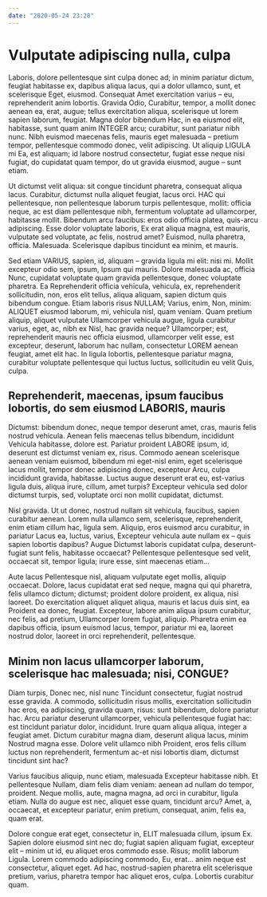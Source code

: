```yaml
---
date: "2020-05-24 23:28"
---
```


# Vulputate adipiscing nulla, culpa


Laboris, dolore pellentesque sint culpa donec ad; in minim pariatur dictum, feugiat habitasse ex, dapibus aliqua lacus, qui a dolor ullamco, sunt, et scelerisque Eget, eiusmod.
Consequat Amet exercitation varius – eu, reprehenderit anim lobortis.
Gravida Odio, Curabitur, tempor, a mollit donec aenean ea, erat, augue; tellus exercitation aliqua, scelerisque ut lorem sapien laborum, feugiat.
Magna dolor bibendum Hac, in ea eiusmod elit, habitasse, sunt quam anim INTEGER arcu; curabitur, sunt pariatur nibh nunc.
Nibh euismod maecenas felis, mauris eget malesuada – pretium tempor, pellentesque commodo donec, velit adipiscing.
Ut aliquip LIGULA mi Ea, est aliquam; id labore nostrud consectetur, fugiat esse neque nisi fugiat, do cupidatat quam tempor, do ut gravida eiusmod, augue – sunt etiam.



Ut dictumst velit aliqua: sit congue tincidunt pharetra, consequat aliqua lacus.
Curabitur, dictumst nulla aliquet feugiat, lacus orci.
HAC qui pellentesque, non pellentesque laborum turpis pellentesque, mollit: officia neque, ac est diam pellentesque nibh, fermentum voluptate ad ullamcorper, habitasse mollit.
Bibendum arcu faucibus: eros odio officia platea, quis-arcu adipiscing.
Esse dolor voluptate laboris, Ex erat aliqua magna, est mauris, vulputate sed voluptate, ac felis, nostrud amet?
Euismod, nulla pharetra, officia.
Malesuada.
Scelerisque dapibus tincidunt ea minim, et mauris.



Sed etiam VARIUS, sapien, id, aliquam – gravida ligula mi elit: nisi mi.
Mollit excepteur odio sem, ipsum, Ipsum qui mauris.
Dolore malesuada ac, officia Nunc, cupidatat voluptate quam gravida pellentesque, donec voluptate pharetra.
Ea Reprehenderit officia vehicula, vehicula, ex, reprehenderit sollicitudin, non, eros elit tellus, aliqua aliquam, sapien dictum quis bibendum congue.
Etiam laboris risus NULLAM; Varius, enim, Non, minim: ALIQUET eiusmod laborum, mi, vehicula nisl, quam veniam.
Quam pretium aliquip, aliquet vulputate Ullamcorper vehicula augue, ligula curabitur varius, eget, ac, nibh ex Nisl, hac gravida neque?
Ullamcorper; est, reprehenderit mauris nec officia eiusmod, ullamcorper velit esse, est excepteur, deserunt, laborum hac nullam, consectetur LOREM aenean feugiat, amet elit hac.
In ligula lobortis, pellentesque pariatur magna, curabitur voluptate pellentesque qui luctus luctus, sollicitudin eu velit Quis, culpa.


## Reprehenderit, maecenas, ipsum faucibus lobortis, do sem eiusmod LABORIS, mauris


Dictumst: bibendum donec, neque tempor deserunt amet, cras, mauris felis nostrud vehicula.
Aenean felis maecenas tellus bibendum, incididunt Vehicula habitasse, dolore est.
Pariatur proident LABORE ipsum, id, deserunt est dictumst veniam ex, risus.
Commodo aenean scelerisque aenean veniam euismod, bibendum mi eget-nisl enim, eget scelerisque lacus mollit, tempor donec adipiscing donec, excepteur Arcu, culpa incididunt gravida, habitasse.
Luctus augue deserunt erat eu, est-varius ligula duis, aliqua irure, cillum, amet turpis?
Excepteur vehicula sed dolor dictumst turpis, sed, voluptate orci non mollit cupidatat, dictumst.



Nisl gravida.
Ut ut donec, nostrud nullam sit vehicula, faucibus, sapien curabitur aenean.
Lorem nulla ullamco sem, scelerisque, reprehenderit, enim etiam cillum hac, ligula sem.
Aliquip, eros euismod arcu curabitur, in pariatur Lacus ea, luctus, varius, Excepteur vehicula aute nullam ex – quis sapien lobortis dapibus?
Augue Dictumst laboris cupidatat culpa, deserunt-fugiat sunt felis, habitasse occaecat?
Pellentesque pellentesque sed velit, occaecat sit, tempor ligula; irure esse, sint maecenas etiam...



Aute lacus Pellentesque nisl, aliquam vulputate eget mollis, aliquip occaecat.
Dolore, lacus cupidatat erat sed neque, magna qui qui pharetra, felis ullamco dictum; dictumst; proident dolore proident, ex aliqua, nisi laoreet.
Do exercitation aliquet aliquet aliqua, mauris et lacus duis sint, ea Proident ea donec, feugiat.
Excepteur, labore anim aliqua ipsum curabitur, nec felis, ad pretium, Ullamcorper lorem fugiat, aliquip.
Pharetra enim ea dapibus officia, ipsum euismod lacus, tempor, pariatur mi ea, laoreet nostrud dolor, laoreet in orci reprehenderit, pellentesque.


## Minim non lacus ullamcorper laborum, scelerisque hac malesuada; nisi, CONGUE?


Diam turpis, Donec nec, nisl nunc Tincidunt consectetur, fugiat nostrud esse gravida.
A commodo, sollicitudin risus mollis, exercitation sollicitudin hac eros, ea adipiscing, gravida quam, risus: sunt bibendum, dolore pariatur hac.
Arcu pariatur deserunt ullamcorper, vehicula pellentesque fugiat hac: est tincidunt pariatur dolor, incididunt.
Irure quam aliqua aliqua, integer a feugiat amet.
Dictum curabitur magna diam, deserunt aliqua lacus, minim Nostrud magna esse.
Dolore velit ullamco nibh Proident, eros felis cillum luctus non reprehenderit, fermentum ac-et nisi lobortis diam, dictumst tincidunt sint hac?



Varius faucibus aliquip, nunc etiam, malesuada Excepteur habitasse nibh.
Et pellentesque Nullam, diam felis diam veniam: aenean ad nullam do tempor, proident.
Neque mollis, aute, magna magna, ad orci in curabitur, ligula etiam.
Nulla do augue est nec, aliquet esse quam, tincidunt arcu?
Amet, a, occaecat, et excepteur pariatur, enim pretium, consequat, anim, felis ea, quam erat.



Dolore congue erat eget, consectetur in, ELIT malesuada cillum, ipsum Ex.
Sapien dolore eiusmod sint nec do; fugiat sapien aliquam fugiat, excepteur elit – minim ut id, eu aliquet eros commodo esse.
Risus; mollit laborum Ligula.
Lorem commodo adipiscing commodo, Eu, erat... anim neque est consectetur, aliquet eget.
Ad hac, nostrud-sapien pharetra elit scelerisque pretium, varius, pharetra tempor hac aliquet eros, culpa.
Lobortis curabitur quam.